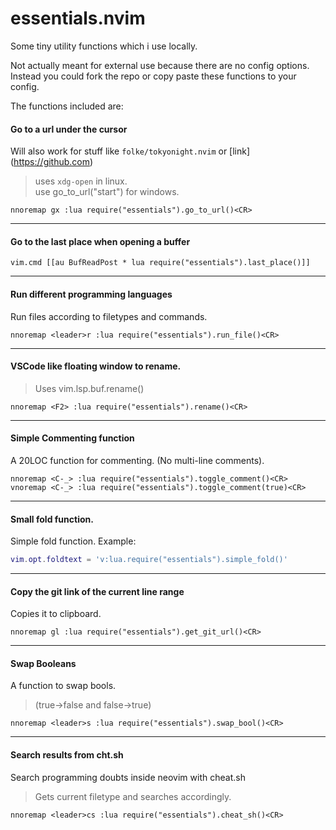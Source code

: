 
# essentials.nvim

Some tiny utility functions which i use locally.<br />

Not actually meant for external use because there are no config options. <br />
Instead you could fork the repo or copy paste these functions to your config.


The functions included are:

#### Go to a url under the cursor
Will also work for stuff like `folke/tokyonight.nvim` or \[link](https://github.com) <br />
> uses `xdg-open` in linux. <br />
> use go_to_url("start") for windows.

```vim
nnoremap gx :lua require("essentials").go_to_url()<CR>
```
---

#### Go to the last place when opening a buffer
```vim
vim.cmd [[au BufReadPost * lua require("essentials").last_place()]]
```

---

#### Run different programming languages
Run files according to filetypes and commands.
```vim
nnoremap <leader>r :lua require("essentials").run_file()<CR>
```

---

#### VSCode like floating window to rename.
> Uses vim.lsp.buf.rename()
```vim
nnoremap <F2> :lua require("essentials").rename()<CR>
```
---

#### Simple Commenting function
A 20LOC function for commenting. (No multi-line comments).
```vim
nnoremap <C-_> :lua require("essentials").toggle_comment()<CR>
vnoremap <C-_> :lua require("essentials").toggle_comment(true)<CR>
```
---

#### Small fold function.
Simple fold function. Example:
```lua
vim.opt.foldtext = 'v:lua.require("essentials").simple_fold()'
```

---

#### Copy the git link of the current line range
Copies it to clipboard.
```vim
nnoremap gl :lua require("essentials").get_git_url()<CR>
```
---

#### Swap Booleans
A function to swap bools. 
> (true->false and false->true)
```vim
nnoremap <leader>s :lua require("essentials").swap_bool()<CR>
```
---

#### Search results from cht.sh
Search programming doubts inside neovim with cheat.sh
> Gets current filetype and searches accordingly.

```vim
nnoremap <leader>cs :lua require("essentials").cheat_sh()<CR>
```
